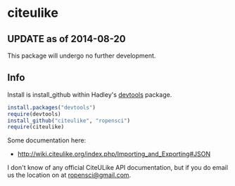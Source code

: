 citeulike
=========

## UPDATE as of 2014-08-20

This package will undergo no further development.

## Info

Install is install_github within Hadley's [devtools](https://github.com/hadley/devtools) package.

```R
install.packages("devtools")
require(devtools)
install_github("citeulike", "ropensci")
require(citeulike)
```

Some documentation here:
+ http://wiki.citeulike.org/index.php/Importing_and_Exporting#JSON

I don't know of any official CiteULike API documentation, but if you do email us the location on at ropensci@gmail.com.
